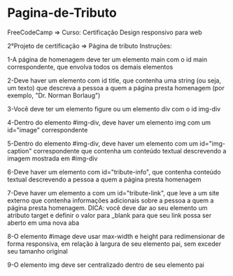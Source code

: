 # Pagina-de-Tributo
FreeCodeCamp => Curso: Certificação Design responsivo para web

2°Projeto de certificação => Página de tributo
Instruções:

1-A página de homenagem deve ter um elemento main com o id main correspondente, que envolva todos os demais elementos

2-Deve haver um elemento com id title, que contenha uma string (ou seja, um texto) que descreva a pessoa a quem a página presta homenagem (por exemplo, "Dr. Norman Borlaug")

3-Você deve ter um elemento figure ou um elemento div com o id img-div

4-Dentro do elemento #img-div, deve haver um elemento img com um id="image" correspondente

5-Dentro do elemento #img-div, deve haver um elemento com um id="img-caption" correspondente que contenha um conteúdo textual descrevendo a imagem mostrada em #img-div

6-Deve haver um elemento com id="tribute-info", que contenha conteúdo textual descrevendo a pessoa a quem a página presta homenagem

7-Deve haver um elemento a com um id="tribute-link", que leve a um site externo que contenha informações adicionais sobre a pessoa a quem a página presta homenagem. DICA: você deve dar ao seu elemento um atributo target e definir o valor para _blank para que seu link possa ser aberto em uma nova aba

8-O elemento #image deve usar max-width e height para redimensionar de forma responsiva, em relação à largura de seu elemento pai, sem exceder seu tamanho original

9-O elemento img deve ser centralizado dentro de seu elemento pai
